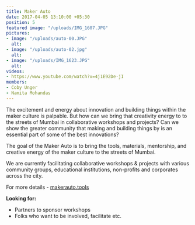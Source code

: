```yaml
---
title: Maker Auto
date: 2017-04-05 13:10:00 +05:30
position: 5
featured image: "/uploads/IMG_1607.JPG"
pictures:
- image: "/uploads/auto-00.JPG"
  alt:
- image: "/uploads/auto-02.jpg"
  alt:
- image: "/uploads/IMG_1623.JPG"
  alt:
videos:
- https://www.youtube.com/watch?v=4j1E92De-jI
members:
- Coby Unger
- Namita Mohandas
---
```


The excitement and energy about innovation and building things within the maker culture is palpable. But how can we bring that creativity energy to to the streets of Mumbai in collaborative workshops and projects? Can we show the greater community that making and building things by is an essential part of some of the best innovations?

The goal of the Maker Auto is to bring the tools, materials, mentorship, and creative energy of the maker culture to the streets of Mumbai.

We are currently facilitating collaborative workshops & projects with various community groups, educational institutions, non-profits and corporates across the city.

For more details - [makerauto.tools](http://makerauto.tools/)

**Looking for:**
* Partners to sponsor workshops
* Folks who want to be involved, facilitate etc.

